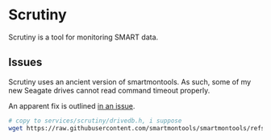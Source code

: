 # Scrutiny

Scrutiny is a tool for monitoring SMART data.

## Issues

Scrutiny uses an ancient version of smartmontools. As such, some of my new Seagate drives cannot read command timeout properly.

An apparent fix is outlined [in an issue](https://github.com/AnalogJ/scrutiny/issues/522#issuecomment-2807689281).

```sh
# copy to services/scrutiny/drivedb.h, i suppose
wget https://raw.githubusercontent.com/smartmontools/smartmontools/refs/heads/master/smartmontools/drivedb.h
```

